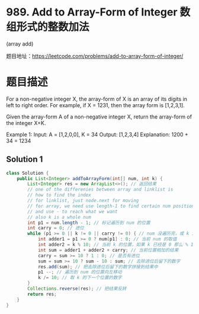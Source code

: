 # 989. Add to Array-Form of Integer 数组形式的整数加法
(array add)

题目地址：https://leetcode.com/problems/add-to-array-form-of-integer/

# 题目描述
For a non-negative integer X, the array-form of X is an array of its digits in left to right order. For example, if X = 1231, then the array form is [1,2,3,1].

Given the array-form A of a non-negative integer X, return the array-form of the integer X+K.

Example 1:
Input: A = [1,2,0,0], K = 34
Output: [1,2,3,4]
Explanation: 1200 + 34 = 1234

## Solution 1
```java
class Solution {
    public List<Integer> addToArrayForm(int[] num, int k) {
        List<Integer> res = new ArrayList<>(); // 返回结果
        // one of the differenies between array and linklist is
        // how to find the index
        // for linklist, just node.next for moving
        // for array, we need use length-1 to find certain num position
        // and use - to reach what we want
        // also k is a whole num 
        int p1 = num.length - 1; // 标记遍历到 num 的位置
        int carry = 0; // 进位
        while (p1 >= 0 || k != 0 || carry != 0) { // num 没遍历完，或 k 没遍历完，或进位不为 0
            int adder1 = p1 >= 0 ? num[p1] : 0; // 当前 num 的取值
            int adder2 = k % 10; // 当前 k 的位置，如果 k 已经是 0 那么 % 10 以后仍然是 0
            int sum = adder1 + adder2 + carry; // 当前位置相加的结果
            carry = sum >= 10 ? 1 : 0; // 是否有进位
            sum = sum >= 10 ? sum - 10 : sum; // 去除进位后留下的数字
            res.add(sum); // 把去除进位后留下的数字拼接到结果中
            p1 --; // 遍历到 num 的位置向左移动
            k /= 10; // 取 k 的下一个位置的数字
        }
        Collections.reverse(res); // 把结果反转
        return res; 
    }
}
```